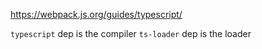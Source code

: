 https://webpack.js.org/guides/typescript/

`typescript` dep is the compiler
`ts-loader` dep is the loader
